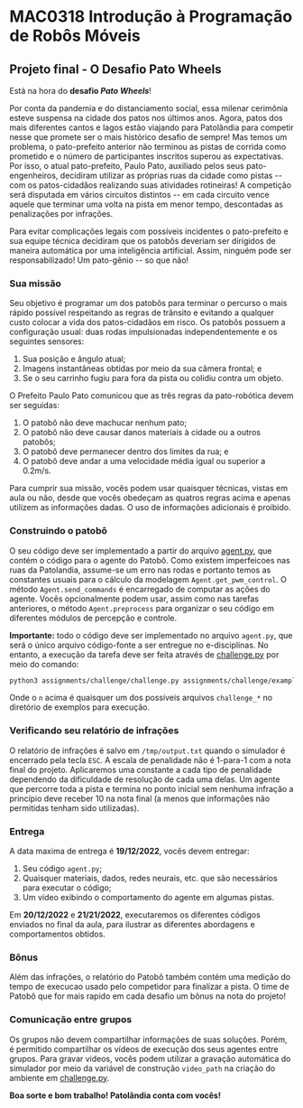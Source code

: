 # MAC0318 Introdução à Programação de Robôs Móveis

## Projeto final - O Desafio Pato Wheels

Está na hora do **desafio *Pato Wheels***!

Por conta da pandemia e do distanciamento social, essa milenar cerimônia esteve suspensa na
cidade dos patos nos últimos anos. Agora, patos dos mais diferentes cantos e lagos estão
viajando para Patolândia para competir nesse que promete ser o mais histórico
desafio de sempre! Mas temos um problema, o pato-prefeito anterior não terminou as pistas de corrida como prometido e o número de participantes inscritos superou as expectativas. Por isso, o atual pato-prefeito, Paulo Pato, auxiliado pelos seus pato-engenheiros, decidiram utilizar as próprias ruas da cidade como pistas -- com os patos-cidadãos realizando suas atividades rotineiras! 
A competição será disputada em vários circuitos distintos -- em cada circuito vence aquele que terminar uma volta na pista em menor tempo, descontadas as penalizações por infrações. 

Para evitar complicações legais com possíveis incidentes o pato-prefeito e sua equipe técnica decidiram que os patobôs deveriam ser dirigidos de maneira automática por uma inteligência artificial. 
Assim, ninguém pode ser responsabilizado! Um pato-gênio -- so que não!


### Sua missão

Seu objetivo é programar um dos patobôs para terminar o percurso o mais rápido possível respeitando as regras de trânsito e evitando a qualquer custo colocar a vida dos patos-cidadãos em risco.
Os patobôs possuem a configuração usual: duas rodas impulsionadas independentemente e os seguintes sensores:

1. Sua posição e ângulo atual;
2. Imagens instantâneas obtidas por meio da sua câmera frontal; e
3. Se o seu carrinho fugiu para fora da pista ou colidiu contra um objeto.

O Prefeito Paulo Pato comunicou que as três regras da pato-robótica devem ser seguidas:

1. O patobô não deve machucar nenhum pato;
2. O patobô não deve causar danos materiais à cidade ou a outros patobôs;
3. O patobô deve permanecer dentro dos limites da rua; e
4. O patobô deve andar a uma velocidade média igual ou superior a 0.2m/s.

Para cumprir sua missão, vocês podem usar quaisquer técnicas, vistas em aula ou 
não, desde que vocês obedeçam as quatros regras acima e apenas utilizem as informações
dadas. O uso de informações adicionais é proibido.

### Construindo o patobô

O seu código deve ser implementado a partir do arquivo [agent.py](./agent.py), que
contém o código para o agente do Patobô. Como existem imperfeicoes nas ruas da
Patolandia, assume-se um erro nas rodas e portanto temos as constantes usuais para
o cálculo da modelagem `Agent.get_pwm_control`. O método `Agent.send_commands` é 
encarregado de computar as ações do agente. Vocês opcionalmente podem usar, assim
como nas tarefas anteriores, o método `Agent.preprocess` para organizar o seu código
em diferentes módulos de percepção e controle.

**Importante:** todo o código deve ser implementado no arquivo `agent.py`, que será 
o único arquivo código-fonte a ser entregue no e-disciplinas. No entanto, a execução
da tarefa deve ser feita através de [challenge.py](./challenge.py) por meio do comando:

```bash
python3 assignments/challenge/challenge.py assignments/challenge/examples/challenge_n
```

Onde o `n` acima é quaisquer um dos possíveis arquivos `challenge_*` no diretório de
exemplos para execução.

### Verificando seu relatório de infrações

O relatório de infrações é salvo em `/tmp/output.txt` quando o simulador é encerrado 
pela tecla `ESC`. A escala de penalidade não é 1-para-1 com a nota final do projeto. 
Aplicaremos uma constante a cada tipo de penalidade dependendo da dificuldade de
resolução de cada uma delas. Um agente que percorre toda a pista e termina no ponto
inicial sem nenhuma infração a princípio deve receber 10 na nota final (a menos que
informações não permitidas tenham sido utilizadas).

### Entrega

A data maxima de entrega é **19/12/2022**, vocês devem entregar:

1. Seu código `agent.py`;
2. Quaisquer materiais, dados, redes neurais, etc. que são necessários para executar
o código;
3. Um vídeo exibindo o comportamento do agente em algumas pistas.

Em **20/12/2022** e **21/21/2022**, executaremos os diferentes códigos enviados no final da aula, para ilustrar as diferentes abordagens e comportamentos obtidos. 

### Bônus

Além das infrações, o relatório do Patobô também contém uma medição do tempo de
execucao usado pelo competidor para finalizar a pista. O time de Patobô que for
mais rapido em cada desafio um bônus na nota do projeto!

### Comunicação entre grupos

Os grupos não devem compartilhar informações de suas soluções. Porém, é permitido
compartilhar os vídeos de execução dos seus agentes entre grupos. Para gravar videos,
vocês podem utilizar a gravação automática do simulador por meio da variável de
construção `video_path` na criação do ambiente em [challenge.py](./challenge.py).

**Boa sorte e bom trabalho! Patolândia conta com vocês!**
